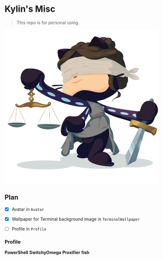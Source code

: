 # Kylin's Misc
> This repo is for personal using. 

![avatar](Avatar/justicetocat.jpg)

## Plan
- [x] Avatar in `Avatar`

- [x] Wallpaper for Terminal background image in `TerminalWallpaper`

- [ ] Profile in `Profile` 

### Profile
**PowerShell**
**SwitchyOmega**
**Proxifier**
**fish**
